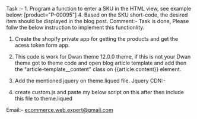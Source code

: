 Task :- 1. Program a function to enter a SKU in the HTML view, see example below: [product="P-00095"]
4. Based on the SKU short-code, the desired item should be displayed in the blog post.
Comment:- Task is done,
Please follw the below instruction to implement this functionlity.

1. Create the shopify private app for getting the products and get the acess token form app.
2. This code is work for Dwan theme 12.0.0 theme, if this is not your Dwan theme got to theme code and open blog article template and add then 
 the "article-template__content" class on {{article.content}} element. 

 3. Add the mentioned jquery on theme.liqued file.
 Jquery CDN:-  <script src="https://code.jquery.com/jquery-3.6.4.min.js"></script>

4. create custom.js and paste my below script on this after then include this file to theme.liqued

<!-- getting product using jquery -->
<script>
$(document).ready(function () {
    const articleContent = document.querySelector('.article-template__content');
    const skuRegex = /\[product='([^']+)'\]/g; // Updated regex to match single quotes
    const skuNumbers = [];
    let match;

    while ((match = skuRegex.exec(articleContent.innerHTML)) !== null) {
        skuNumbers.push(match[1]);
    }

    // Now, skuNumbers array contains all SKU numbers from the article content
    console.log("Your skuNumbers: ", skuNumbers);

    var shopifyDomain = 'teststorehans.myshopify.com'; // replace with your Shopify store domain
    var storefrontAccessToken = 'f7391f12b8cbb5cd35df67a7b9ec6fd7'; // replace with your Storefront API access token

    var apiUrl = 'https://' + shopifyDomain + '/api/2021-07/graphql.json';

    // Function to generate HTML for a product variant
    function generateProductVariantHTML(product, sku) {
        // Find the matched variant based on SKU
        var matchedVariant = product.variants.edges.find(variant => variant.node.sku === sku);

        if (!matchedVariant) {
            // If no matched variant found, return an empty string
            return '';
        }

        return `<div class="variant-information">
                    <img src="${matchedVariant.node.image.originalSrc}" alt="${matchedVariant.node.image.altText}">
                    <div class="pro-short-code-info">
                        <h2 class="product-title">${product.title}</h2>
                        <p class="pro-price">${matchedVariant.node.priceV2.amount} ${matchedVariant.node.priceV2.currencyCode}</p>
                        <button class="add-to-cart-btn btn-bg" onclick="addToCart('${matchedVariant.node.id}', 1)">Add to Cart</button>
                    </div>
                </div>`;
    }

    // GraphQL query to retrieve products based on SKU numbers and all variants
    var query = `
        {
            products(first: 250) {
                edges {
                    node {
                        id
                        title
                        description
                        handle
                        variants(first: 10) {
                            edges {
                                node {
                                    id
                                    sku
                                    priceV2 {
                                        amount
                                        currencyCode
                                    }
                                    image {
                                        originalSrc
                                        altText
                                    }
                                }
                            }
                        }
                    }
                }
            }
        }
    `;

    $.ajax({
        type: 'POST',
        url: apiUrl,
        data: JSON.stringify({ query: query }),
        headers: {
            'X-Shopify-Storefront-Access-Token': storefrontAccessToken,
            'Content-Type': 'application/json',
        },
        success: function (response) {
            var products = response.data.products.edges;

            skuNumbers.forEach(sku => {
                // Filter products based on the current SKU
                var matchedProduct = products.find(product =>
                    product.node.variants.edges.some(variant => variant.node.sku === sku)
                );

                if (matchedProduct) {
                    // Generate HTML for the matched SKU variant of the product
                    var html = generateProductVariantHTML(matchedProduct.node, sku);

                    if (html) {
                        // Create a div element with the sku-number attribute and sku-item class
                        var skuDiv = document.createElement('div');
                        skuDiv.setAttribute('sku-number', sku);
                        skuDiv.classList.add('sku-item', 'mian-container-item');
                        skuDiv.innerHTML = html;

                        // Replace the shortcode with the div containing the product information for the matched variant
                        articleContent.innerHTML = articleContent.innerHTML.replace(`[product='${sku}']`, skuDiv.outerHTML);
                    }
                }
            });
        },
        error: function (error) {
            console.error('Error fetching products:', error);
        },
    });
});

// Function to simulate adding the product to the cart
function addToCart(productId, quantity) {
    // Extracting the last part of the productId
    const lastPart = productId.split('/').pop();
    const qty = 1;
    $.ajax({
        type: 'POST',
        url: "/cart/add.js",
        data: {
            id: lastPart,
            quantity: qty
        },
        dataType: 'json',
        success: function (response) {
            $.ajax({
                type: "GET",
                url: "/cart",
                dataType: "html",
                success: function (data) {
                    if ($(data).find(".error-message").length > 0) {
                        // Display an error message
                        alert("Product is out of stock. Please remove it from the cart.");
                    } else {
                        // Update the cart content
                        var newhtml = $(data).find(".cart__items").html();
                        var cartSubTotal = $(data).find(".totals__total-value").html();
                        $(".cart-notification-product").html(newhtml);
                        $(".drawer__inner-empty").html(newhtml);
                        $(".c-totals__total-value").html(cartSubTotal);
                        $(".cutom-cart").addClass("active");
                    }
                },
            });
        },
        error: function (error) {
            console.error('Error adding product to cart:', error);
            // You can handle the error here, e.g., show an error message to the user
        }
    });
}

5. Create css file and paste the code to css file after then include css file to theme.liqued
</script>


  <style>
    .variant-information {
    position: relative;
    border: 1px solid #e5e5e5;
    border-radius: 10px;
    overflow: hidden;
      margin-bottom: 12px;
}
    .variant-information img {
    border: 0;
}
    .variant-information .pro-short-code-info {
    padding: 0 20px 20px 20px;
    width: 100%;
}

     .btn-bg{
    background-color: #323232;
    color: #fff;
    border: 2px solid #0000;
    background-color: #323232;
    border-radius: 3px;
    letter-spacing: normal;
    color: #fff;
    text-transform: uppercase;
}
  </style>

<!--  getting product using jquery -->
 Email:- ecommerce.web.expert@gmail.com
